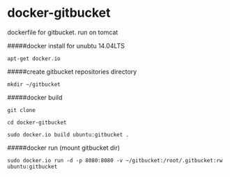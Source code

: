 docker-gitbucket
================

dockerfile for gitbucket. run on tomcat

#####docker install
for unubtu 14.04LTS

`apt-get docker.io`

#####create gitbucket repositories directory

`mkdir ~/gitbucket`

#####docker build

`git clone`

`cd docker-gitbucket`

`sudo docker.io build ubuntu:gitbucket .`

#####docker run (mount gitbucket dir)

`sudo docker.io run -d -p 8080:8080 -v ~/gitbucket:/root/.gitbucket:rw ubuntu:gitbucket`
